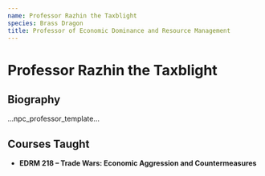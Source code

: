 ```yaml
---
name: Professor Razhin the Taxblight
species: Brass Dragon
title: Professor of Economic Dominance and Resource Management
---
```


# Professor Razhin the Taxblight

## Biography
...npc_professor_template...

## Courses Taught
- **EDRM 218 – Trade Wars: Economic Aggression and Countermeasures**
